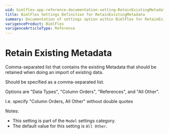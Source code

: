 ```yaml
---
uid: bimlflex-app-reference-documentation-setting-RetainExistingMetadata
title: BimlFlex Settings Definition for RetainExistingMetadata
summary: Documentation of settings option within BimlFlex for RetainExistingMetadata
varigenceProduct: BimlFlex
varigenceArticleType: Reference
---
```


# Retain Existing Metadata

Comma-separated list that contains the existing Metadata that should be retained when doing an import of existing data.

Should be specified as a comma-separated list.

Options are "Data Types", "Column Orders", "References", and "All Other".

I.e. specify "Column Orders, All Other" without double quotes

Notes:

* This setting is part of the `Model` settings category.
* The default value for this setting is `All Other`.
